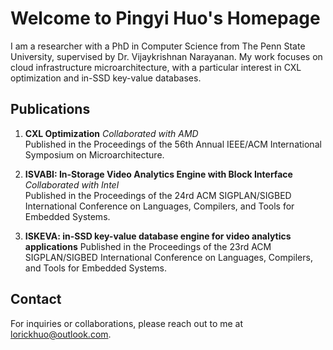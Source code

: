 
# Welcome to Pingyi Huo's Homepage

I am a researcher with a PhD in Computer Science from The Penn State University, supervised by Dr. Vijaykrishnan Narayanan. My work focuses on cloud infrastructure microarchitecture, with a particular interest in CXL optimization and in-SSD key-value databases.

## Publications

1. **CXL Optimization**
   *Collaborated with AMD*  
   Published in the Proceedings of the 56th Annual IEEE/ACM International Symposium on Microarchitecture.

2. **ISVABI: In-Storage Video Analytics Engine with Block Interface**
   *Collaborated with Intel*  
   Published in the Proceedings of the 24rd ACM SIGPLAN/SIGBED International Conference on Languages, Compilers, and Tools for Embedded Systems.

3. **ISKEVA: in-SSD key-value database engine for video analytics applications**
   Published in the Proceedings of the 23rd ACM SIGPLAN/SIGBED International Conference on Languages, Compilers, and Tools for Embedded Systems.

## Contact

For inquiries or collaborations, please reach out to me at [lorickhuo@outlook.com](mailto:lorickhuo@outlook.com).
